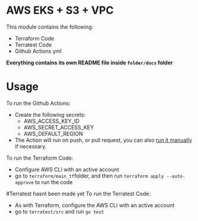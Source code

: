 # AWS EKS + S3 + VPC

This module contains the following:

  - Terraform Code
  - Terratest Code
  - Github Actions yml

**Everything contains its own README file inside ```folder/docs``` folder**

# Usage
To run the Github Actions:
- Create the following secrets:
  - AWS_ACCESS_KEY_ID
  - AWS_SECRET_ACCESS_KEY
  - AWS_DEFAULT_REGION
- The Action will run on push, or pull request, you can also [run it manually](https://docs.github.com/en/actions/managing-workflow-runs/manually-running-a-workflow) if necessary.

To run the Terraform Code:

- Configure AWS CLI with an active account
- go to ```terraform/main_tf```folder, and then run ```terraform apply --auto-approve``` to run the code

#Terratest hasnt been made yet
To run the Terratest Code:

- As with Terraform, configure the AWS CLI with an active account
- go to ```terratest/src``` and run ```go test```
